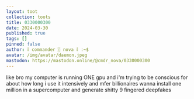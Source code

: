 ```yaml
---
layout: toot
collection: toots
title: 0330000300
date: 2024-03-30
published: true
tags: []
pinned: false
author: ⸸ commander ░ nova ⸸ :~$
avatar: /img/avatar/daemon.jpeg
mastodon: https://mastodon.online/@cmdr_nova/0330000300
---
```


like bro my computer is running ONE gpu and i'm trying to be conscious for about how long i use it intensively and mfer billionaires wanna install one million in a supercomputer and generate shitty 9 fingered deepfakes
